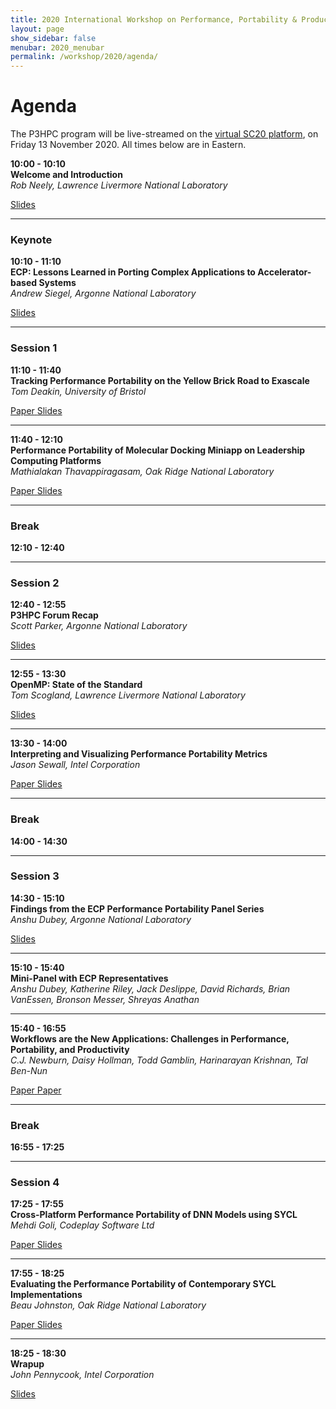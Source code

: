 ```yaml
---
title: 2020 International Workshop on Performance, Portability & Productivity in HPC
layout: page
show_sidebar: false
menubar: 2020_menubar
permalink: /workshop/2020/agenda/
---
```


# Agenda

The P3HPC program will be live-streamed on the [virtual SC20
platform](https://www.eventscribe.net/2020/SC20/), on Friday 13 November 2020. 
All times below are in Eastern.

<p>
<b>10:00 - 10:10</b><br />
<b>Welcome and Introduction</b><br />
<i>Rob Neely, Lawrence Livermore National Laboratory</i><br />
<div class="buttons">
 <a class="button is-primary" href="https://drive.google.com/file/d/1yAGKHzeydFIpGNUFX-9APnpbzsiEWeiX/view?usp=sharing">
  <span class="icon is-small">
   <i class="fas fa-chalkboard-teacher"></i>
  </span>
  <span>Slides</span>
 </a>
</div>
</p>

<hr>

### Keynote

<p>
<b>10:10 - 11:10</b><br />
<b>ECP: Lessons Learned in Porting Complex Applications to Accelerator-based Systems</b><br />
<i>Andrew Siegel, Argonne National Laboratory</i><br />
<div class="buttons">
 <a class="button is-primary" href="" disabled>
  <span class="icon is-small">
   <i class="fas fa-chalkboard-teacher"></i>
  </span>
  <span>Slides</span>
</a>
</div>
</p>

<hr>

### Session 1

<p>
<b>11:10 - 11:40</b><br />
<b>Tracking Performance Portability on the Yellow Brick Road to Exascale</b><br />  
<i>Tom Deakin, University of Bristol</i><br />
<div class="buttons">
 <a class="button is-primary" href="https://conferences.computer.org/scwpub/pdfs/P3HPC2020-7JoPMqLDMtHxH13RaK79h8/108800a001/108800a001.pdf">
  <span class="icon is-small">
   <i class="fas fa-file-alt"></i>
  </span>
  <span>Paper</span>
 </a>
 <a class="button is-primary" href="https://drive.google.com/file/d/1HNfXgb1bN7Py3i69bSLrfNZjqmcSbTOG/view?usp=sharing">
  <span class="icon is-small">
   <i class="fas fa-chalkboard-teacher"></i>
  </span>
  <span>Slides</span>
 </a>
</div>
</p>

<hr>

<p>
<b>11:40 - 12:10</b><br /> 
<b>Performance Portability of Molecular Docking Miniapp on Leadership Computing Platforms</b><br />
<i>Mathialakan Thavappiragasam, Oak Ridge National Laboratory</i><br />
<div class="buttons">
 <a class="button is-primary" href="https://conferences.computer.org/scwpub/pdfs/P3HPC2020-7JoPMqLDMtHxH13RaK79h8/108800a036/108800a036.pdf">
  <span class="icon is-small">
   <i class="fas fa-file-alt"></i>
  </span>
  <span>Paper</span>
 </a>
 <a class="button is-primary" href="https://drive.google.com/file/d/1rii9P89VeAyYHjZns8Op7UUIOcA_C47t/view?usp=sharing">
  <span class="icon is-small">
   <i class="fas fa-chalkboard-teacher"></i>
  </span>
  <span>Slides</span>
 </a>
</div>
</p>

<hr>

### Break

**12:10 - 12:40**

<hr>

### Session 2

<p>
<b>12:40 - 12:55</b><br />
<b>P3HPC Forum Recap</b><br />
<i>Scott Parker, Argonne National Laboratory</i><br />
<div class="buttons">
 <a class="button is-primary" href="" disabled>
  <span class="icon is-small">
   <i class="fas fa-chalkboard-teacher"></i>
  </span>
  <span>Slides</span>
 </a>
</div>
</p>

<hr>

<p>
<b>12:55 - 13:30</b><br />
<b>OpenMP: State of the Standard</b><br />
<i>Tom Scogland, Lawrence Livermore National Laboratory</i><br />
<div class="buttons">
 <a class="button is-primary" href="https://drive.google.com/file/d/1tDfFuDsg1x0xoB0iwkw4poSJno2vj3gj/view?usp=sharing">
  <span class="icon is-small">
   <i class="fas fa-chalkboard-teacher"></i>
  </span>
  <span>Slides</span>
 </a>
</div>
</p>

<hr>

<p>
<b>13:30 - 14:00</b><br /> 
<b>Interpreting and Visualizing Performance Portability Metrics</b><br />  
<i>Jason Sewall, Intel Corporation</i><br />
<div class="buttons">
 <a class="button is-primary" href="https://conferences.computer.org/scwpub/pdfs/P3HPC2020-7JoPMqLDMtHxH13RaK79h8/108800a014/108800a014.pdf">
  <span class="icon is-small">
   <i class="fas fa-file-alt"></i>
  </span>
  <span>Paper</span>
 </a>
 <a class="button is-primary" href="" disabled>
  <span class="icon is-small">
   <i class="fas fa-chalkboard-teacher"></i>
  </span>
  <span>Slides</span>
 </a>
</div>
</p>

<hr>

### Break

**14:00 - 14:30**

<hr>

### Session 3

<p>
<b>14:30 - 15:10</b><br /> 
<b>Findings from the ECP Performance Portability Panel Series</b><br />
<i>Anshu Dubey, Argonne National Laboratory</i><br />
<div class="buttons">
 <a class="button is-primary" href="https://drive.google.com/file/d/1X15tRqfsA-zYprh4J78ZHf8h9UON70Sq/view?usp=sharing">
  <span class="icon is-small">
   <i class="fas fa-chalkboard-teacher"></i>
  </span>
  <span>Slides</span>
 </a>
</div>
</p>

<hr>

<p>
<b>15:10 - 15:40</b><br />
<b>Mini-Panel with ECP Representatives</b><br />
<i>Anshu Dubey, Katherine Riley, Jack Deslippe, David Richards, Brian VanEssen, Bronson Messer, Shreyas Anathan</i><br />
</p>

<hr>

<p>
<b>15:40 - 16:55</b><br /> 
<b>Workflows are the New Applications: Challenges in Performance, Portability, and Productivity</b><br /> 
<i>C.J. Newburn, Daisy Hollman, Todd Gamblin, Harinarayan Krishnan, Tal Ben-Nun</i><br />
<div class="buttons">
 <a class="button is-primary" href="https://conferences.computer.org/scwpub/pdfs/P3HPC2020-7JoPMqLDMtHxH13RaK79h8/108800a057/108800a057.pdf">
  <span class="icon is-small">
   <i class="fas fa-file-alt"></i>
  </span>
  <span>Paper</span>
 </a>
 <a class="button is-primary" href="https://drive.google.com/file/d/1krT1e-Itx86cGC6ui3m5OlBjyP7k4DdH/view?usp=sharing">
  <span class="icon is-small">
   <i class="fas fa-file-alt"></i>
  </span>
  <span>Paper</span>
 </a>
</div>
</p>

<hr>

### Break

**16:55 - 17:25**

<hr>

### Session 4

<p>
<b>17:25 - 17:55</b><br />
<b>Cross-Platform Performance Portability of DNN Models using SYCL</b><br /> 
<i>Mehdi Goli, Codeplay Software Ltd</i><br />
<div class="buttons">
 <a class="button is-primary" href="https://conferences.computer.org/scwpub/pdfs/P3HPC2020-7JoPMqLDMtHxH13RaK79h8/108800a025/108800a025.pdf">
  <span class="icon is-small">
   <i class="fas fa-file-alt"></i>
  </span>
  <span>Paper</span>
 </a>
 <a class="button is-primary" href="https://drive.google.com/file/d/1ig4fQygN8GCzmB2X-wKmnPLQU3lgRvaJ/view?usp=sharing">
  <span class="icon is-small">
   <i class="fas fa-chalkboard-teacher"></i>
  </span>
  <span>Slides</span>
 </a>
</div>
</p>

<hr>

<p>
<b>17:55 - 18:25</b><br />  
<b>Evaluating the Performance Portability of Contemporary SYCL Implementations</b><br />
<i>Beau Johnston, Oak Ridge National Laboratory</i><br />
<div class="buttons">
 <a class="button is-primary" href="https://conferences.computer.org/scwpub/pdfs/P3HPC2020-7JoPMqLDMtHxH13RaK79h8/108800a045/108800a045.pdf">
  <span class="icon is-small">
   <i class="fas fa-file-alt"></i>
  </span>
  <span>Paper</span>
 </a>
 <a class="button is-primary" href="https://drive.google.com/file/d/1TNY2c8HPd8dOe1Ypmr4x74Sc3Nvc_KJf/view?usp=sharing">
  <span class="icon is-small">
   <i class="fas fa-chalkboard-teacher"></i>
  </span>
  <span>Slides</span>
 </a>
</div>
</p>

<hr>

<p>
<b>18:25 - 18:30</b><br />  
<b>Wrapup</b><br />  
<i>John Pennycook, Intel Corporation</i><br />
<div class="buttons">
 <a class="button is-primary" href="https://drive.google.com/file/d/1ls08b2M8Xa6pBqJ6MqnaIbH-2kmIQq-L/view?usp=sharing">
  <span class="icon is-small">
   <i class="fas fa-chalkboard-teacher"></i>
  </span>
  <span>Slides</span>
 </a>
</div>
</p>
